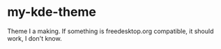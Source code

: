 # my-kde-theme
Theme I a making. If something is freedesktop.org compatible, it should work, I don't know.
